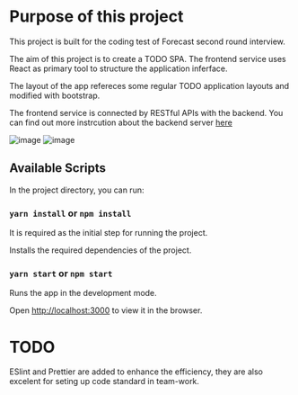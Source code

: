 # Purpose of this project

This project is built for the coding test of Forecast second round interview.

The aim of this project is to create a TODO SPA. The frontend service uses React as primary tool to structure the application inferface.

The layout of the app refereces some regular TODO application layouts and modified with bootstrap.

The frontend service is connected by RESTful APIs with the backend. You can find out more instrcution about the backend server [here](https://github.com/ads1029/Forecast-backend)


![image](https://user-images.githubusercontent.com/30839443/122426917-fd522400-cfd3-11eb-8b8c-cb3941210a18.png)
![image](https://user-images.githubusercontent.com/30839443/122426942-02af6e80-cfd4-11eb-94a3-e91c2a8bb3d8.png)

## Available Scripts

In the project directory, you can run:

### `yarn install` or `npm install`

It is required as the initial step for running the project.

Installs the required dependencies of the project.

### `yarn start` or `npm start`

Runs the app in the development mode.

Open [http://localhost:3000](http://localhost:3000) to view it in the browser.


# TODO
ESlint and Prettier are added to enhance the efficiency, they are also excelent for seting up code standard in team-work.